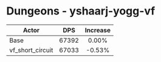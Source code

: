 # Dungeons - yshaarj-yogg-vf
| Actor | DPS | Increase |
|---|:---:|:---:|
|Base|67392|0.00%|
|vf_short_circuit|67033|-0.53%|
